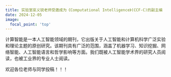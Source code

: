 ```yaml
---
title: 实验室巫义锐老师受邀成为《Computational Intelligence》(CCF-C)的副主编
date: 2024-12-05
image:
  focal_point: 'top'
---
```

计算智能是一本人工智能领域的期刊，它出版关于人工智能和计算机科学广泛实验和理论主题的原创研究。该期刊具有广泛的范围，涵盖了机器学习、知识挖掘、网络智能、人工智能语言和哲学影响等方面。我们既被人工智能学术界的研究人员阅读，也被工业界的专业人士阅读。
<!--more-->
欢迎各位老师与同学投稿！！！